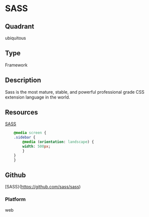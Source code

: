 # SASS

## Quadrant
ubiquitous

## Type
Framework

## Description
Sass is the most mature, stable, and powerful professional grade CSS extension language in the world.

## Resources
[SASS](https://sass-lang.com/)

``` sass
    @media screen {
    .sidebar {
        @media (orientation: landscape) {
        width: 500px;
        }
    }
    }

```

## Github
[SASS}(https://github.com/sass/sass)

### Platform
web
